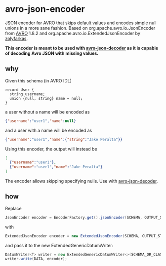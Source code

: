 # avro-json-encoder
JSON encoder for AVRO that skips default values and encodes simple null unions in a more sane fashion. Based on org.apache.avro.io.JsonEncoder from <a href="https://github.com/apache/avro">AVRO</a> 1.8.2 and org.apache.avro.io.ExtendedJsonEncoder by <a href="https://github.com/zolyfarkas/avro">zolyfarkas</a>.

**This encoder is meant to be used with <a href="https://github.com/Celos/avro-json-decoder">avro-json-decoder</a> as it is capable of decoding Avro JSON with missing values.**

## why

Given this schema (in AVRO IDL)

```
record User {
  string username;
  union {null, string} name = null;
}
```
a user without a name will be encoded as
```json
{"username":"user1","name":null}
```
and a user with a name will be encoded as
```json
{"username":"user1","name":{"string":"Jake Peralta"}}
```
Using this encoder, the output will instead be
```json
[
  {"username":"user1"},
  {"username":"user1","name":"Jake Peralta"}
]
```
The encoder allows skipping specifying nulls. Use with <a href="https://github.com/Celos/avro-json-decoder">avro-json-decoder</a>.

## how

Replace

```java
JsonEncoder encoder = EncoderFactory.get().jsonEncoder(SCHEMA, OUTPUT_STREAM);
```
with
```java
ExtendedJsonEncoder encoder = new ExtendedJsonEncoder(SCHEMA, OUTPUT_STREAM);
```
and pass it to the new ExtendedGenericDatumWriter:
```java
DatumWriter<T> writer = new ExtendedGenericDatumWriter<>(SCHEMA_OR_CLASS);
writer.write(DATA, encoder);
```
